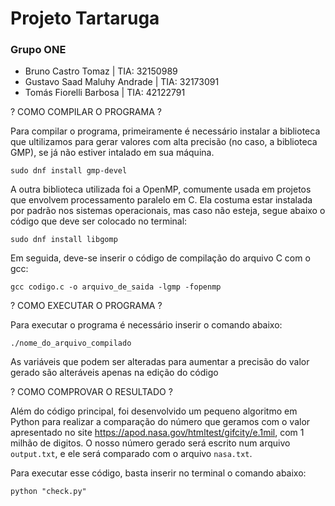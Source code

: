 # Projeto Tartaruga
### Grupo ONE
- Bruno Castro Tomaz | TIA: 32150989
- Gustavo Saad Maluhy Andrade | TIA: 32173091
- Tomás Fiorelli Barbosa | TIA: 42122791

? COMO COMPILAR O PROGRAMA ?

Para compilar o programa, primeiramente é necessário instalar a biblioteca que ultilizamos para gerar valores com alta precisão (no caso, a biblioteca GMP), se já não estiver intalado em sua máquina.

```sudo dnf install gmp-devel```

A outra biblioteca utilizada foi a OpenMP, comumente usada em projetos que envolvem processamento paralelo em C. Ela costuma estar instalada por padrão nos sistemas operacionais, mas caso não esteja, segue abaixo o código que deve ser colocado no terminal:

```sudo dnf install libgomp```

Em seguida, deve-se inserir o código de compilação do arquivo C com o gcc:

```gcc codigo.c -o arquivo_de_saida -lgmp -fopenmp```

? COMO EXECUTAR O PROGRAMA ?

Para executar o programa é necessário inserir o comando abaixo:

```./nome_do_arquivo_compilado```

As variáveis que podem ser alteradas para aumentar a precisão do valor gerado são alteráveis apenas na edição do código

? COMO COMPROVAR O RESULTADO ?

Além do código principal, foi desenvolvido um pequeno algoritmo em Python para realizar a comparação do número que geramos com o valor apresentado no site <https://apod.nasa.gov/htmltest/gifcity/e.1mil>, com 1 milhão de digitos. O nosso número gerado será escrito num arquivo ```output.txt```, e ele será comparado com o arquivo ```nasa.txt```.

Para executar esse código, basta inserir no terminal o comando abaixo:

```python "check.py"```
